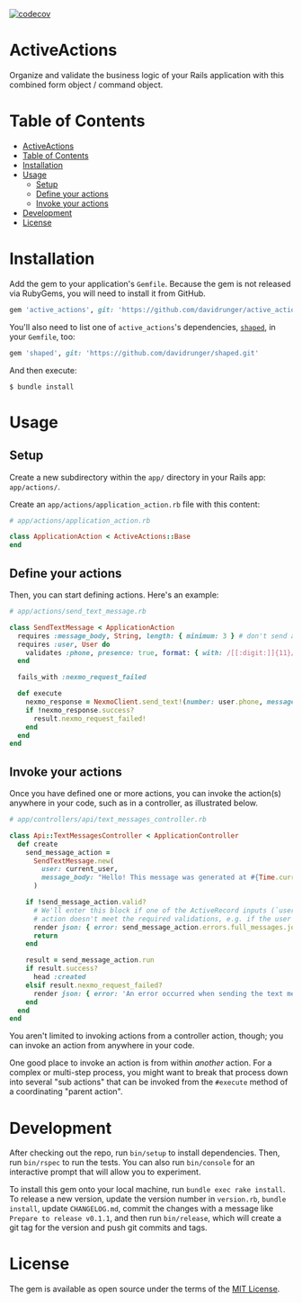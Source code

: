 [![codecov](https://codecov.io/gh/davidrunger/active_actions/branch/master/graph/badge.svg)](https://codecov.io/gh/davidrunger/active_actions)

# ActiveActions

Organize and validate the business logic of your Rails application with this combined form object /
command object.

# Table of Contents

<!--ts-->
   * [ActiveActions](#activeactions)
   * [Table of Contents](#table-of-contents)
   * [Installation](#installation)
   * [Usage](#usage)
      * [Setup](#setup)
      * [Define your actions](#define-your-actions)
      * [Invoke your actions](#invoke-your-actions)
   * [Development](#development)
   * [License](#license)

<!-- Added by: david, at: Sat Jun 20 00:39:48 PDT 2020 -->

<!--te-->

# Installation

Add the gem to your application's `Gemfile`. Because the gem is not released via RubyGems, you will
need to install it from GitHub.

```rb
gem 'active_actions', git: 'https://github.com/davidrunger/active_actions.git'
```

You'll also need to list one of `active_actions`'s dependencies,
[`shaped`](https://github.com/davidrunger/shaped/), in your `Gemfile`, too:

```rb
gem 'shaped', git: 'https://github.com/davidrunger/shaped.git'
```

And then execute:

```
$ bundle install
```

# Usage

## Setup

Create a new subdirectory within the `app/` directory in your Rails app: `app/actions/`.

Create an `app/actions/application_action.rb` file with this content:
```rb
# app/actions/application_action.rb

class ApplicationAction < ActiveActions::Base
end
```

## Define your actions

Then, you can start defining actions. Here's an example:
```rb
# app/actions/send_text_message.rb

class SendTextMessage < ApplicationAction
  requires :message_body, String, length: { minimum: 3 } # don't send any super short messages
  requires :user, User do
    validates :phone, presence: true, format: { with: /[[:digit:]]{11}/ }
  end

  fails_with :nexmo_request_failed

  def execute
    nexmo_response = NexmoClient.send_text!(number: user.phone, message: message_body)
    if !nexmo_response.success?
      result.nexmo_request_failed!
    end
  end
end
```

## Invoke your actions

Once you have defined one or more actions, you can invoke the action(s) anywhere in your code, such
as in a controller, as illustrated below.

```rb
# app/controllers/api/text_messages_controller.rb

class Api::TextMessagesController < ApplicationController
  def create
    send_message_action =
      SendTextMessage.new(
        user: current_user,
        message_body: "Hello! This message was generated at #{Time.current}.",
      )

    if !send_message_action.valid?
      # We'll enter this block if one of the ActiveRecord inputs (`user`, in this case) for the
      # action doesn't meet the required validations, e.g. if the user's `phone` is blank.
      render json: { error: send_message_action.errors.full_messages.join(', ') }, status: 400
      return
    end

    result = send_message_action.run
    if result.success?
      head :created
    elsif result.nexmo_request_failed?
      render json: { error: 'An error occurred when sending the text message' }, status: 500
    end
  end
end
```

You aren't limited to invoking actions from a controller action, though; you can invoke an action
from anywhere in your code.

One good place to invoke an action is from within *another* action. For a complex or multi-step
process, you might want to break that process down into several "sub actions" that can be invoked
from the `#execute` method of a coordinating "parent action".

# Development

After checking out the repo, run `bin/setup` to install dependencies. Then, run `bin/rspec` to run
the tests. You can also run `bin/console` for an interactive prompt that will allow you to
experiment.

To install this gem onto your local machine, run `bundle exec rake install`. To release a new
version, update the version number in `version.rb`, `bundle install`, update `CHANGELOG.md`, commit
the changes with a message like `Prepare to release v0.1.1`, and then run `bin/release`, which will
create a git tag for the version and push git commits and tags.

# License

The gem is available as open source under the terms of the [MIT License](https://opensource.org/licenses/MIT).
